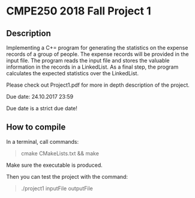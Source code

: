 # CMPE250 2018 Fall Project 1


## Description
Implementing a C+= program  for generating the statistics on the expense records of a group of people. The expense records
will be provided in the input file. The program reads the input file
and stores the valuable information in the records in a LinkedList. As a final
step, the program calculates the expected statistics over the LinkedList.

Please check out Project1.pdf for more in depth description of the project.

Due date: 24.10.2017 23:59

Due date is a strict due date!

## How to compile
In a terminal, call commands:

>cmake CMakeLists.txt && make

Make sure the executable is produced.

Then you can test the project with the command:

>./project1 inputFile outputFile
